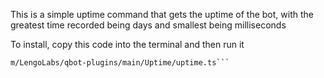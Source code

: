This is a simple uptime command that gets the uptime of the bot, with the greatest time recorded being days and smallest being milliseconds

To install, copy this code into the terminal and then run it
```curl -o src/commands/information/uptime.ts https://raw.githubusercontent.co
m/LengoLabs/qbot-plugins/main/Uptime/uptime.ts```

